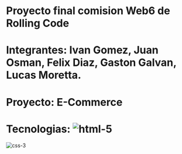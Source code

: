 # Proyecto final comision Web6 de Rolling Code

# Integrantes: Ivan Gomez, Juan Osman, Felix Diaz, Gaston Galvan, Lucas Moretta.

# Proyecto: E-Commerce

# Tecnologias: ![html-5](https://github.com/user-attachments/assets/4c146332-1247-47c1-9332-ba7d93692f36)
  ![css-3](https://github.com/user-attachments/assets/4c0349bb-96eb-472e-a826-eefe652d9e46) 




